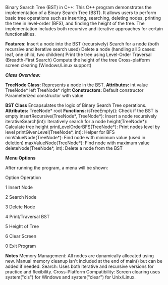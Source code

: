 Binary Search Tree (BST) in C++:
This C++ program demonstrates the implementation of a Binary Search Tree (BST). It allows users to perform basic tree operations such as inserting, searching, deleting nodes, printing the tree in level-order (BFS), and finding the height of the tree. The implementation includes both recursive and iterative approaches for certain functionalities.

**Features:**
Insert a node into the BST (recursively)
Search for a node (both recursive and iterative search used)
Delete a node (handling all 3 cases: leaf, one child, two children)
Print the tree using Level-Order Traversal (Breadth-First Search)
Compute the height of the tree
Cross-platform screen clearing (Windows/Linux support)

***Class Overview:***

  **TreeNode Class:**
  Represents a node in the BST.
  **Attributes:**
      int value
    TreeNode* left
    TreeNode* right
  **Constructors:**
    Default constructor
    Parameterized constructor with value

  **BST Class**
  Encapsulates the logic of Binary Search Tree operations.
  **Attributes:**
    TreeNode* root
  **Functions:**
    isTreeEmpty(): Check if the BST is empty
    insertRecursive(TreeNode*, TreeNode*): Insert a node recursively
    iterativeSearch(int): Iteratively search for a node
    height(TreeNode*): Calculate tree height
    printLevelOrderBFS(TreeNode*): Print nodes level by level
    printGivenLevel(TreeNode*, int): Helper for BFS
    minValueNode(TreeNode*): Find node with minimum value (used in deletion)
    maxValueNode(TreeNode*): Find node with maximum value
    deleteNode(TreeNode*, int): Delete a node from the BST

**Menu Options**

After running the program, a menu will be shown:

Option	Operation

1	Insert Node

2	Search Node

3	Delete Node

4	Print/Traversal BST

5	Height of Tree

6	Clear Screen

0	Exit Program

 **Notes**
  Memory Management: All nodes are dynamically allocated using new. Manual memory cleanup isn't included at the end of main() but can be added if needed.
  Search: Uses both iterative and recursive versions for practice and flexibility.
  Cross-Platform Compatibility: Screen clearing uses system("cls") for Windows and system("clear") for Unix/Linux.

